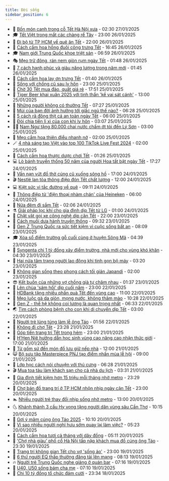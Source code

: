 ```yaml
---
title: Đời sống
sidebar_position: 6
---
```


<!-- vnexpress-doi-song:START -->
- 🚀 [Bốn món canh trong cỗ Tết Hà Nội xưa](https://vnexpress.net/bon-mon-canh-trong-co-tet-ha-noi-xua-4842990.html) - 02:30 27/01/2025
- 🎓 [Tết Việt trong mắt các chàng rể Tây](https://vnexpress.net/tet-viet-trong-mat-cac-chang-re-tay-vnepre-4843263.html) - 23:00 26/01/2025
- 🚦 [Đi bộ từ TP HCM về quê ăn Tết](https://vnexpress.net/di-bo-tu-tp-hcm-ve-que-an-tet-4843663.html) - 22:00 26/01/2025
- 🦣 [Cách cắm hoa hồng đuôi công trưng Tết](https://vnexpress.net/cach-cam-hoa-hong-duoi-cong-trung-tet-4843435.html) - 16:45 26/01/2025
- 🎓 [Nam giới Trung Quốc khoe triệt sản](https://vnexpress.net/nam-gioi-trung-quoc-khoe-triet-san-4842883.html) - 06:59 26/01/2025
- 🎭 [Mẹo trữ đông, rán nem giòn rụm ngày Tết](https://vnexpress.net/doi-song-cooking-meo-tru-dong-ran-nem-gion-rum-ngay-tet-4842987.html) - 01:48 26/01/2025
- 🦅 [7 cách hạnh phúc và giàu năng lượng trong năm mới](https://vnexpress.net/7-cach-hanh-phuc-va-giau-nang-luong-trong-nam-moi-4840814.html) - 01:45 26/01/2025
- 🎃 [Cách cắm hoa lay ơn trưng Tết](https://vnexpress.net/cach-cam-hoa-lay-on-trung-tet-4842952.html) - 01:40 26/01/2025
- 💪 [Sống với chồng cũ sau ly hôn](https://vnexpress.net/song-voi-chong-cu-sau-ly-hon-4843177.html) - 23:00 25/01/2025
- 🐻 [Chờ 30 Tết mua đào, quất giá rẻ](https://vnexpress.net/cho-30-tet-mua-dao-quat-gia-re-4843230.html) - 17:51 25/01/2025
- 🧠 [Tiger Beer khai xuân 2025 với tinh thần &#39;kề vai sát cánh&#39;](https://vnexpress.net/tiger-beer-khai-xuan-2025-voi-tinh-than-ke-vai-sat-canh-4842571.html) - 13:00 25/01/2025
- 🐘 [Những người không có thưởng Tết](https://vnexpress.net/nhung-nguoi-khong-co-thuong-tet-4842433.html) - 07:27 25/01/2025
- 👹 [Mùi của bạn đời ảnh hưởng tới giấc ngủ thế nào?](https://vnexpress.net/mui-cua-ban-doi-anh-huong-toi-giac-ngu-the-nao-4843110.html) - 06:28 25/01/2025
- 💂 [5 cách rã đông thịt cá an toàn ngày Tết](https://vnexpress.net/doi-song-cooking-5-cach-ra-dong-thit-ca-an-toan-ngay-tet-4842981.html) - 06:00 25/01/2025
- 🦍 [Đòi chia tiền lì xì của con khi ly hôn](https://vnexpress.net/doi-chia-tien-li-xi-cua-con-khi-ly-hon-4843137.html) - 03:07 25/01/2025
- 🧑‍🏫 [Nam Ngư tặng 80.000 chai nước chấm ớt tỏi đến Lý Sơn](https://vnexpress.net/nam-ngu-tang-80-000-chai-nuoc-cham-ot-toi-den-ly-son-4843157.html) - 03:00 25/01/2025
- 🧰 [Mẹo cắm hoa thiên điểu nhanh nở](https://vnexpress.net/meo-cam-hoa-thien-dieu-nhanh-no-4842964.html) - 02:00 25/01/2025
- 🪄 [4 nhà sáng tạo Việt vào top 100 TikTok Live Fest 2024](https://vnexpress.net/4-nha-sang-tao-viet-vao-top-100-tiktok-live-fest-2024-4843145.html) - 02:00 25/01/2025
- 🐲 [Cách cắm hoa thược dược chơi Tết](https://vnexpress.net/cach-cam-hoa-thuoc-duoc-choi-tet-4842923.html) - 01:26 25/01/2025
- 💻 [Lò bánh truyền thống 50 năm của người Hoa tất bật ngày Tết](https://vnexpress.net/lo-banh-truyen-thong-50-nam-cua-nguoi-hoa-tat-bat-ngay-tet-4843066.html) - 17:27 24/01/2025
- 🐘 [Vấn nạn vứt đồ thờ cúng cũ xuống sông hồ](https://vnexpress.net/van-nan-vut-do-tho-cung-cu-xuong-song-ho-4837946.html) - 17:00 24/01/2025
- 🎬 [Nestlé lan tỏa thông điệp đón Tết chất lượng](https://vnexpress.net/nestle-lan-toa-thong-diep-don-tet-chat-luong-4841982.html) - 12:00 24/01/2025
- 💻 [Kiệt sức vì tắc đường về quê](https://vnexpress.net/kiet-suc-vi-tac-duong-ve-que-4842901.html) - 09:11 24/01/2025
- 🧰 [Thông điệp từ &#39;điện thoại nhàm chán&#39; của Heineken](https://vnexpress.net/thong-diep-tu-dien-thoai-nham-chan-cua-heineken-4842567.html) - 06:00 24/01/2025
- 🫣 [Nửa đêm đi sắm Tết](https://vnexpress.net/nua-dem-di-sam-tet-4841783.html) - 02:06 24/01/2025
- ⚗️ [Giải pháp lọc khí cho gia đình dịp Tết từ LG](https://vnexpress.net/giai-phap-loc-khi-cho-gia-dinh-dip-tet-tu-lg-4841687.html) - 01:00 24/01/2025
- 🌊 [Chật vật gọi xe công nghệ dịp cận Tết](https://vnexpress.net/chat-vat-goi-xe-cong-nghe-dip-can-tet-4841971.html) - 22:00 23/01/2025
- 💃 [Cách muối dưa hành truyền thống](https://vnexpress.net/doi-song-cooking-cach-muoi-dua-hanh-truyen-thong-4842499.html) - 09:32 23/01/2025
- 🦆 [Gen Z Trung Quốc ra sức tiết kiệm vì cuộc sống bất an](https://vnexpress.net/gen-z-trung-quoc-ra-suc-tiet-kiem-vi-cuoc-song-bat-an-4842412.html) - 08:09 23/01/2025
- 🎓 [Xóa sổ điểm trường gỗ cuối cùng ở huyện Sông Mã](https://vnexpress.net/xoa-so-diem-truong-go-cuoi-cung-o-huyen-song-ma-4842377.html) - 04:39 23/01/2025
- 💪 [Syngenta chi 1 tỷ đồng xây điểm trường, nhà mới cho vùng khó khăn](https://vnexpress.net/syngenta-chi-1-ty-dong-xay-diem-truong-nha-moi-cho-vung-kho-khan-4842393.html) - 04:30 23/01/2025
- 🤔 [Hai nửa tâm trạng người lao động khi tinh gọn bộ máy](https://vnexpress.net/hai-nua-tam-trang-nguoi-lao-dong-khi-tinh-gon-bo-may-4840626.html) - 03:20 23/01/2025
- 🧰 [Không gian sống theo phong cách tối giản Japandi](https://vnexpress.net/khong-gian-song-theo-phong-cach-toi-gian-japandi-4828536.html) - 02:00 23/01/2025
- 😎 [Kết buồn của những vợ chồng già tự chăm nhau](https://vnexpress.net/ket-buon-cua-nhung-vo-chong-gia-tu-cham-nhau-4841998.html) - 01:37 23/01/2025
- 🌮 [Lên chùa &#39;sám hối&#39; dịp cuối năm](https://vnexpress.net/len-chua-sam-hoi-dip-cuoi-nam-4842169.html) - 23:00 22/01/2025
- 🧠 [HDBank tặng nhiều phần quà Tết đến vùng cao](https://vnexpress.net/hdbank-tang-nhieu-phan-qua-tet-den-vung-cao-4842157.html) - 11:00 22/01/2025
- 🎡 [Mẹo luộc gà da giòn, mọng nước, không thâm mào](https://vnexpress.net/doi-song-cooking-meo-luoc-ga-da-gion-mong-nuoc-khong-tham-mao-4841940.html) - 10:28 22/01/2025
- 🎡 [Gen Z - thế hệ không coi lương là quan trọng nhất](https://vnexpress.net/gen-z-the-he-khong-coi-luong-la-quan-trong-nhat-4841989.html) - 06:33 22/01/2025
- 🌏 [Tìm cách phòng bệnh cho con khi di chuyển dịp Tết](https://vnexpress.net/tim-cach-phong-benh-cho-con-khi-di-chuyen-dip-tet-4841854.html) - 03:00 22/01/2025
- 🐻 [Người trẻ lúng túng làm lễ ông Táo](https://vnexpress.net/nguoi-tre-lung-tung-lam-le-ong-tao-4841778.html) - 01:56 22/01/2025
- 💂 [Không đi chợ Tết](https://vnexpress.net/khong-di-cho-tet-4841308.html) - 23:28 21/01/2025
- 🥸 [Góp tiền trang trí Tết trong hẻm](https://vnexpress.net/gop-tien-trang-tri-tet-trong-hem-4841108.html) - 23:00 21/01/2025
- 🌋 [H’Hen Niê hướng dẫn học sinh vùng cao nâng cao nhận thức giới](https://vnexpress.net/h-hen-nie-huong-dan-hoc-sinh-vung-cao-nang-cao-nhan-thuc-gioi-4841718.html) - 17:00 21/01/2025
- 🦩 [Từ gốm sứ đến món đồ lưu giữ nếp nhà](https://vnexpress.net/tu-gom-su-den-mon-do-luu-giu-nep-nha-4841592.html) - 12:00 21/01/2025
- 😺 [Bộ sưu tập Masterpiece PNJ tạo điểm nhấn mùa lễ hội](https://vnexpress.net/bo-suu-tap-masterpiece-pnj-tao-diem-nhan-mua-le-hoi-4840036.html) - 09:00 21/01/2025
- 🐻 [Lớp học cách nói chuyện với thú cưng](https://vnexpress.net/lop-hoc-cach-noi-chuyen-voi-thu-cung-4841546.html) - 06:28 21/01/2025
- 🎬 [Mua toa tàu làm khách sạn cho cả nhà du lịch](https://vnexpress.net/mua-toa-tau-lam-khach-san-cho-ca-nha-du-lich-4841353.html) - 03:31 21/01/2025
- 🎊 [Gia đình tiết kiệm hơn 15 triệu mỗi tháng nhờ metro](https://vnexpress.net/gia-dinh-tiet-kiem-hon-15-trieu-moi-thang-nho-metro-4839486.html) - 23:29 20/01/2025
- 💄 [Chợ bán đồ trang trí ở TP HCM nhộn nhịp ngày cận Tết](https://vnexpress.net/cho-ban-do-trang-tri-o-tp-hcm-nhon-nhip-ngay-can-tet-4841251.html) - 23:00 20/01/2025
- 🏊 [Nhiều người trẻ thay đổi nhịp sống nhờ metro](https://vnexpress.net/nhieu-nguoi-tre-thay-doi-nhip-song-nho-metro-4837940.html) - 13:00 20/01/2025
- 🌜 [Khánh thành 3 cầu Hy vọng tặng người dân vùng sâu Cần Thơ](https://vnexpress.net/khanh-thanh-3-cau-hy-vong-tang-nguoi-dan-vung-sau-can-tho-4841110.html) - 10:15 20/01/2025
- 🤡 [Gợi ý mâm cúng ông Táo 2025](https://vnexpress.net/doi-song-cooking-goi-y-mam-cung-ong-tao-2025-4841198.html) - 10:10 20/01/2025
- 🥰 [Vì sao nhiều người nghỉ hưu sớm quay lại làm việc?](https://vnexpress.net/vi-sao-nhieu-nguoi-nghi-huu-som-quay-lai-lam-viec-4840500.html) - 05:23 20/01/2025
- 🦍 [Cách cắm hoa tươi cả tháng với dây đồng](https://vnexpress.net/cach-cam-hoa-tuoi-ca-thang-voi-day-dong-4840856.html) - 05:11 20/01/2025
- 🫣 [&#39;Chợ nhà giàu&#39; phố cổ Hà Nội tấp nập khách mua đồ cúng ông Táo](https://vnexpress.net/cho-nha-giau-pho-co-ha-noi-tap-nap-khach-mua-do-cung-ong-tao-4840831.html) - 23:30 19/01/2025
- 🚦 [Trang trí không gian Tết cho vợ &#39;sống ảo&#39;](https://vnexpress.net/trang-tri-khong-gian-tet-cho-vo-song-ao-4839853.html) - 23:00 19/01/2025
- 🐘 [6 thứ người EQ thấp thường đăng tải lên mạng](https://vnexpress.net/6-thu-nguoi-eq-thap-thuong-dang-tai-len-mang-4840764.html) - 08:13 19/01/2025
- 🔥 [Người trẻ Trung Quốc nghe giảng ở quán bar](https://vnexpress.net/nguoi-tre-trung-quoc-nghe-giang-o-quan-bar-4840747.html) - 07:16 19/01/2025
- 🎃 [U40, U50 sống bám cha mẹ](https://vnexpress.net/u40-u50-song-bam-cha-me-4840755.html) - 07:10 19/01/2025
- 🥳 [Chi 10 tỷ đồng tổ chức đám cưới](https://vnexpress.net/chi-10-ty-dong-to-chuc-dam-cuoi-4840185.html) - 23:34 18/01/2025<!-- vnexpress-doi-song:END -->
